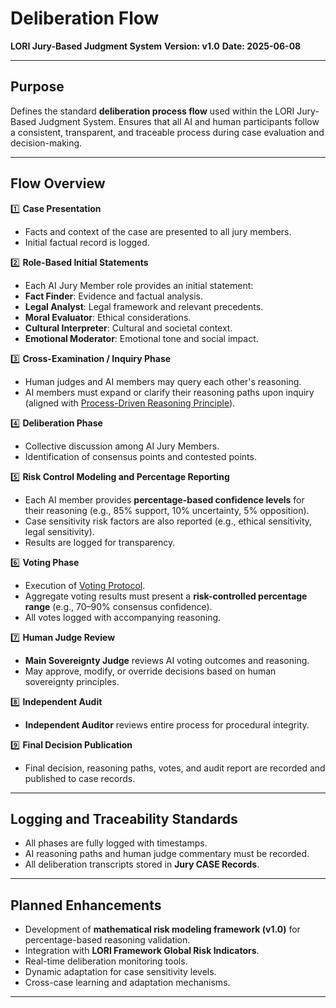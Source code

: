 # Deliberation Flow
**LORI Jury-Based Judgment System**
**Version: v1.0**
**Date: 2025-06-08**

---

## Purpose

Defines the standard **deliberation process flow** used within the LORI Jury-Based Judgment System.
Ensures that all AI and human participants follow a consistent, transparent, and traceable process during case evaluation and decision-making.

---

## Flow Overview

1️⃣ **Case Presentation**
- Facts and context of the case are presented to all jury members.
- Initial factual record is logged.

2️⃣ **Role-Based Initial Statements**
- Each AI Jury Member role provides an initial statement:
- **Fact Finder**: Evidence and factual analysis.
- **Legal Analyst**: Legal framework and relevant precedents.
- **Moral Evaluator**: Ethical considerations.
- **Cultural Interpreter**: Cultural and societal context.
- **Emotional Moderator**: Emotional tone and social impact.

3️⃣ **Cross-Examination / Inquiry Phase**
- Human judges and AI members may query each other's reasoning.
- AI members must expand or clarify their reasoning paths upon inquiry (aligned with [Process-Driven Reasoning Principle](Jury_Process_Principles.md)).

4️⃣ **Deliberation Phase**
- Collective discussion among AI Jury Members.
- Identification of consensus points and contested points.

5️⃣ **Risk Control Modeling and Percentage Reporting**
- Each AI member provides **percentage-based confidence levels** for their reasoning (e.g., 85% support, 10% uncertainty, 5% opposition).
- Case sensitivity risk factors are also reported (e.g., ethical sensitivity, legal sensitivity).
- Results are logged for transparency.

6️⃣ **Voting Phase**
- Execution of [Voting Protocol](Voting_Protocol.md).
- Aggregate voting results must present a **risk-controlled percentage range** (e.g., 70–90% consensus confidence).
- All votes logged with accompanying reasoning.

7️⃣ **Human Judge Review**
- **Main Sovereignty Judge** reviews AI voting outcomes and reasoning.
- May approve, modify, or override decisions based on human sovereignty principles.

8️⃣ **Independent Audit**
- **Independent Auditor** reviews entire process for procedural integrity.

9️⃣ **Final Decision Publication**
- Final decision, reasoning paths, votes, and audit report are recorded and published to case records.

---

## Logging and Traceability Standards

- All phases are fully logged with timestamps.
- AI reasoning paths and human judge commentary must be recorded.
- All deliberation transcripts stored in **Jury CASE Records**.

---

## Planned Enhancements

- Development of **mathematical risk modeling framework (v1.0)** for percentage-based reasoning validation.
- Integration with **LORI Framework Global Risk Indicators**.
- Real-time deliberation monitoring tools.
- Dynamic adaptation for case sensitivity levels.
- Cross-case learning and adaptation mechanisms.

---


 

